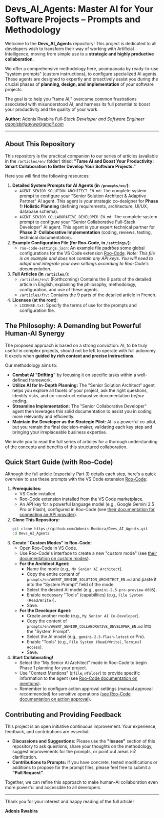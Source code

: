 # Devs_AI_Agents: Master AI for Your Software Projects – Prompts and Methodology

Welcome to the **Devs_AI_Agents** repository! This project is dedicated to all developers wish to transform their way of working with Artificial Intelligence, moving from simple use to a **strategic and highly productive collaboration**.

We offer a comprehensive methodology here, acompanada by ready-to-use "system prompts" (custom instructions), to configure specialized AI agents. These agents are designed to expertly and proactively assist you during the crucial phases of **planning, design, and implementation** of your software projects.

The goal is to help you "tame AI," overcome common frustrations associated with misunderstood AI, and harness its full potential to boost your productivity and the quality of your work.

**Author:** Adonis Rwabira
*Full-Stack Developer and Software Engineer*
*adonisbitigaywa@gmail.com*

---

## About This Repository

This repository is the practical companion to our series of articles (available in the `/articles/en/` folder) titled: **"Tame AI and Boost Your Productivity: Smart Collaboration to Better Develop Your Software Projects."**

Here you will find the following resources:

1.  **Detailed System Prompts for AI Agents (in `/prompts/en/`)**:
    *   `AGENT_SENIOR_SOLUTION_ARCHITECT_EN.md`: The complete system prompt to configure your "Senior Solution Architect & Adaptive Partner" AI agent. This agent is your strategic co-designer for **Phase 1: Holistic Planning** (defining requirements, architecture, UI/UX, database schema).
    *   `AGENT_SENIOR_COLLABORATIVE_DEVELOPER_EN.md`: The complete system prompt to configure your "Senior Collaborative Full-Stack Developer" AI agent. This agent is your expert technical partner for **Phase 2: Collaborative Implementation** (coding, reviews, testing, technical documentation).
2.  **Example Configuration File (for Roo-Code, in `/settings/`)**:
    *   `roo-code-settings.json`: An example file padrões some global configurations for the VS Code extension [Roo-Code](https://docs.roocode.com/). *Note: This file is an example and does not contain any API keys. You will need to adapt and integrate your own settings according to Roo-Code's documentation.*
3.  **Full Articles (in `/articles/`)**:
    *   `/articles/en/`: (Forthcoming) Contains the 9 parts of the detailed article in English, explaining the philosophy, methodology, configuration, and use of these agents.
    *   `/articles/fr/`: Contains the 9 parts of the detailed article in French.
4.  **Licenses (at the root)**:
    *   `LICENSE.txt`: Specify the terms of use for the prompts and configuration file.

## The Philosophy: A Demanding but Powerful Human-AI Synergy

The proposed approach is based on a strong conviction: AI, to be truly useful in complex projects, should not be left to operate with full autonomy. It excels when **guided by rich context and precise instructions**.

Our methodology aims to:
*   **Combat AI "Drifting"** by focusing it on specific tasks within a well-defined framework.
*   **Utilize AI for In-Depth Planning:** The "Senior Solution Architect" agent helps you explore all facets of your project, ask the right questions, identify risks, and co-construct exhaustive documentation *before* coding.
*   **Streamline Implementation:** The "Senior Collaborative Developer" agent then leverages this solid documentation to assist you in coding more relevantly and efficiently.
*   **Maintain the Developer as the Strategic Pilot:** AI is a powerful co-pilot, but you remain the final decision-maker, validating each key step and bringing your irreplaceable business expertise.

We invite you to read the full series of articles for a thorough understanding of the concepts and benefits of this structured collaboration.

## Quick Start Guide (with Roo-Code)

Although the full article (especially Part 3) details each step, here's a quick overview to use these prompts with the VS Code extension [Roo-Code](https://docs.roocode.com/):

1.  **Prerequisites:**
    *   VS Code installed.
    *   Roo-Code extension installed from the VS Code marketplace.
    *   An API key for a powerful language model (e.g., Google Gemini 2.5 Pro or Flash), configured in Roo-Code (see [their documentation for connecting an API provider](https://docs.roocode.com/getting-started/connecting-api-provider)).
2.  **Clone This Repository:**
    ```bash
    git clone https://github.com/Adonis-Rwabira/Devs_AI_Agents.git
    cd Devs_AI_Agents
    ```
3.  **Create "Custom Modes" in Roo-Code:**
    *   Open Roo-Code in VS Code.
    *   Use Roo-Code's interface to create a new "custom mode" (see [their documentation on custom modes](https://docs.roocode.com/features/custom-modes)).
    *   **For the Architect Agent:**
        *   Name the mode (e.g., `My Senior AI Architect`).
        *   Copy the entire content of `prompts/en/AGENT_SENIOR_SOLUTION_ARCHITECT_EN.md` and paste it into the "System Prompt" field of the mode.
        *   Select the desired AI model (e.g., `gemini-2.5-pro-preview-0605`).
        *   Enable necessary "Tools" (capabilities) (e.g., `File System (Read/Write)`).
        *   Save.
    *   **For the Developer Agent:**
        *   Create another mode (e.g., `My Senior AI Co-Developer`).
        *   Copy the content of `prompts/en/AGENT_SENIOR_COLLABORATIVE_DEVELOPER_EN.md` into the "System Prompt".
        *   Select the AI model (e.g., `gemini-2.5-flash-latest` or Pro).
        *   Enable "Tools" (e.g., `File System (Read/Write)`, `Terminal Access`).
        *   Save.
4.  **Start Collaborating!**
    *   Select the "My Senior AI Architect" mode in Roo-Code to begin Phase 1 planning for your project.
    *   Use "Context Mentions" (`@file`, `@folder`) to provide specific information to the agent (see [Roo-Code documentation on mentions](https://docs.roocode.com/basic-usage/context-mentions)).
    *   Remember to configure action approval settings (manual approval recommended) for sensitive operations ([see Roo-Code documentation on action approval](https://docs.roocode.com/features/auto-approving-actions)).

## Contributing and Providing Feedback

This project is an open initiative continuous improvement. Your experience, feedback, and contributions are essential.

*   **Discussions and Suggestions:** Please use the **"Issues"** section of this repository to ask questions, share your thoughts on the methodology, suggest improvements for the prompts, or point out areas માટે clarification.
*   **Contributions to Prompts:** If you have concrete, tested modifications or additions to propose for the prompt files, please feel free to submit a **"Pull Request"**.

Together, we can refine this approach to make human-AI collaboration even more powerful and accessible to all developers.

---

Thank you for your interest and happy reading of the full article!

**Adonis Rwabira**
